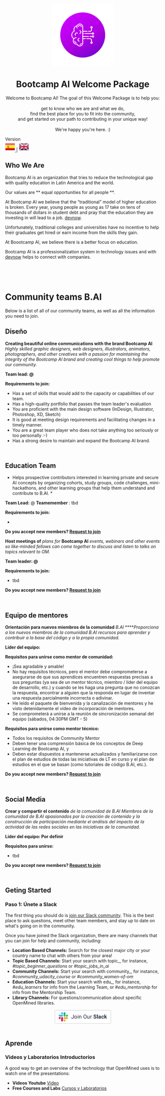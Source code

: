 <div align="center">
  <img alt="Bootcamp Logo" src="/imgs/logo.png" widht="200" height="200">
  <h1><strong>Bootcamp AI Welcome Package</strong></h1>
  <p>Welcome to Bootcamp AI! The goal of this Welcome Package is to help you:<br><br>
      get to know who we are and what we do,<br>
      find the best place for you to fit into the community,<br>
      and get started on your path to contributing in your unique way!<br><br>
  We're happy you're here. :)</p>
</div>

Version<br>
<a href="./README.md"><img src="/imgs/es_ES.png"> </a>| <a href="#"> <img src="/imgs/en.png" ></a>



## Who We Are

Bootcamp AI is an organization that tries to reduce the technological gap with quality education in Latin America and the world.

Our values ​​are ** equal opportunities for all people **.

At Bootcamp AI we believe that the “traditional” model of higher education is broken. Every year, young people as young as 17 take on tens of thousands of dollars in student debt and pray that the education they are investing in will lead to a job. [devnow](http://devnow.org).

Unfortunately, traditional colleges and universities have no incentive to help their graduates get hired or earn income from the skills they gain.

At Boootcamp AI, we believe there is a better focus on education.

Bootcamp AI is a professionalization system in technology issues and with [devnow](http://devnow.org) helps to connect with companies.


<br><br><br>

# Community teams B.AI

Below is a list of all of our community teams, as well as all the information you need to join.
<br>

## Diseño

**Creating beautiful online communications with the brand Bootcamp AI** *Highly skilled graphic designers, web designers, illustrators, animators, photographers, and other creatives with a passion for maintaining the integrity of the Bootcamp AI brand and creating cool things to help promote our community.*

**Team lead: @**

**Requirements to join:**

- Has a set of skills that would add to the capacity or capabilities of our team.
- Has a high-quality portfolio that passes the team leader's evaluation
- You are proficient with the main design software (InDesign, Illustrator, Photoshop, XD, Sketch)
- It is good at meeting design requirements and facilitating changes in a timely manner.
- You are a great team player who does not take anything too seriously or too personally :-)
- Has a strong desire to maintain and expand the Bootcamp AI brand.
<br>

## Education Team
* Helps prospective contributors interested in learning private and secure AI concepts by organizing cohorts, study groups, code challenges, mini-hackathons, and other learning groups that help them understand and contribute to B.AI. *

**Team Lead:** @ **Teamemember** : tbd

**Requirements to join:**

- 

**Do you accept new members? [Request to join](https://docs.google.com/forms/d/e/1FAIpQLSdHFX1nJXmdrizTC-gv3HS_JUeMI9rLslKKtLhO7r6nrydrgg/viewform)**


**Host meetings of** *plans for* **Bootcamp AI** *events, webinars and other events so like-minded fellows can come together to discuss and listen to talks on topics relevant to OM.*

**Team leader: @**

**Requirements to join:**
- tbd

**Do you accept new members? [Request to join](https://docs.google.com/forms/d/e/1FAIpQLSdHFX1nJXmdrizTC-gv3HS_JUeMI9rLslKKtLhO7r6nrydrgg/viewform)**

<br>

## Equipo de mentores

**Orientación para nuevos miembros de la comunidad** *B.AI* *****Proporciona a los nuevos miembros de la comunidad B.AI recursos para aprender y contribuir a la base del código y a la propia comunidad.*

**Líder del equipo:** 

**Requisitos para unirse como mentor de comunidad:**

- ¡Sea agradable y amable!
- No hay requisitos técnicos, pero el mentor debe comprometerse a asegurarse de que sus aprendices encuentren respuestas precisas a sus preguntas (ya sea de un mentor técnico, miembro / líder del equipo de desarrollo, etc.) y cuando se les haga una pregunta que no conozcan la respuesta, encontrar a alguien que la responda en lugar de inventar una respuesta parcialmente incorrecta o adivinar.
- He leído el paquete de bienvenida y la canalización de mentores y he visto detenidamente el vídeo de incorporación de mentores.
- Se comprometerá a unirse a la reunión de sincronización semanal del equipo (sábados, 04:30PM GMT - 5)

**Requisitos para unirse como mentor técnico:**

- Todos los requisitos de Community Mentor
- Deben tener una comprensión básica de los conceptos de Deep Learning de Bootcamp AI, y
- Deben estar dispuestos a mantenerse actualizados y familiarizarse con el plan de estudios de todas las iniciativas de LT en curso y el plan de estudios en el que se basan (como tutoriales de código B.AI, etc.).

**Do you accept new members? [Request to join](https://docs.google.com/forms/d/e/1FAIpQLSdHFX1nJXmdrizTC-gv3HS_JUeMI9rLslKKtLhO7r6nrydrgg/viewform)**


<br>

## Social Media

**Crear y compartir el contenido** *de la comunidad de B.AI Miembros de la comunidad de B.AI apasionados por la creación de contenido y la construcción de participación mediante el análisis del impacto de la actividad de las redes sociales en las iniciativas de la comunidad.*

**Líder del equipo: Por definir**

**Requisitos para unirse:**

- tbd

**Do you accept new members? [Request to join](https://docs.google.com/forms/d/e/1FAIpQLSdHFX1nJXmdrizTC-gv3HS_JUeMI9rLslKKtLhO7r6nrydrgg/viewform)**


<br>


## Geting Started

### Paso 1: Únete a Slack
The first thing you should do is [join our Slack community](https://join.slack.com/t/bootcampai/shared_invite/zt-nvcq3zab-rpFNy4bmPDwl~YW5TNSDiQ). This is the best place to ask questions, meet other team members, and stay up to date on what's going on in the community.<br>

Once you have joined the Slack organization, there are many channels that you can join for help and community, including:

- **Location Based Channels:**  Search for the closest major city or your country name to chat with others from your area!
- **Topic Based Channels:**  Start your search with topic_, for instance, *#topic_beginner_questions* or *#topic_jobs_in_ai*
- **Community Channels:**  Start your search with community_, for instance, *#community_udacity_course* or *#community_women-of-om*
- **Education Channels:**  Start your search with edu_, for instance, *#edu_learners* for info from the Learning Team, or #*edu_mentorship* for info from the Mentorship Team.
- **Library Channels:**  For questions/communication about specific OpenMined libraries. 


<div align="center">
  <a href="https://join.slack.com/t/bootcampai/shared_invite/zt-nvcq3zab-rpFNy4bmPDwl~YW5TNSDiQ">
    <img alt="Join B.AI Slack" src="/imgs/join-our-slack.png" width="185">
  </a>
</div>

<br>

## Aprende

### Videos y Laboratorios Introductorios
A good way to get an overview of the technology that OpenMined uses is to watch one of the presentations:

- **Videos Youtube** [Video](https://www.youtube.com/channel/UC60I2b-XbEoD1mkb0CVK3Uw)<br>
- **Free Courses and Labs** [Cursos y Laboratorios](https://www.youtube.com/watch?reload=9&v=4zrU54VIK6k)


